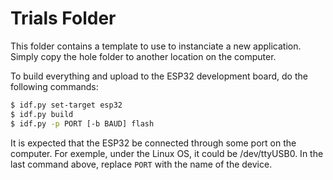 # Trials Folder

This folder contains a template to use to instanciate a new application. Simply copy the hole folder to another location on the computer.

To build everything and upload to the ESP32 development board, do the following commands:

```sh
$ idf.py set-target esp32
$ idf.py build
$ idf.py -p PORT [-b BAUD] flash
```

It is expected that the ESP32 be connected through some port on the computer. For exemple, under the Linux OS, it could be /dev/ttyUSB0. In the last command above, replace `PORT` with the name of the device.
